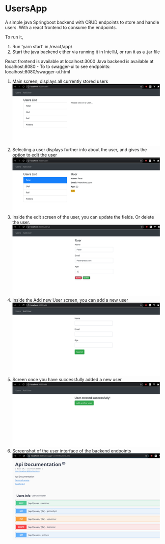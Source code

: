 # UsersApp
A simple java Springboot backend with CRUD endpoints to store and handle users. With a react frontend to consume the endpoints.

To run it,
1. Run 'yarn start' in /react/app/
2. Start the java backend either via running it in IntelliJ, or run it as a .jar file

React frontend is available at localhost:3000
Java backend is available at localhost:8080 - To to swagger-ui to see endpoints: localhost:8080/swagger-ui.html

1. Main screen, displays all currently stored users
![Screenshot](./demo-screenshots/mainView.png)
2. Selecting a user displays further info about the user, and gives the option to edit the user
![Screenshot](./demo-screenshots/userSelected.png)
3. Inside the edit screen of the user, you can update the fields. Or delete the user.
![Screenshot](./demo-screenshots/editUser.png)
4. Inside the Add new User screen, you can add a new user
![Screenshot](./demo-screenshots/addNewUser.png)
5. Screen once you have successfully added a new user
![Screenshot](./demo-screenshots/userAdded.png)
6. Screenshot of the user interface of the backend endpoints
![Screenshot](./demo-screenshots/swagger-ui.png)
